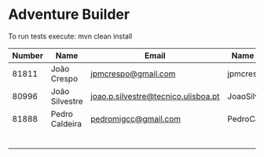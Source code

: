 # Adventure Builder

To run tests execute: mvn clean install

|   Number   |          Name           |            Email        |   Name GitHUb  | Module(s) |
| ---------- | ----------------------- | ----------------------- | ---------------| --------- |
|      81811 | João Crespo             |  jpmcrespo@gmail.com    |  jpmcrespo     |  Bank     |
|      80996 | João Silvestre          |joao.p.silvestre@tecnico.ulisboa.pt|JoaoSilvestre95|Hotel|
|      81888 | Pedro Caldeira	       |  pedromigcc@gmail.com   |  PedroCaldeira | Activity  |
|            |                         |                         |                |           |
|            |                         |                         |                |           |
|            |                         |                         |                |           |
|            |                         |                         |                |           |
|            |                         |                         |                |           |
|            |                         |                         |                |           |
 
